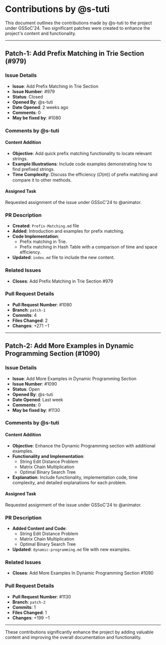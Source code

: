 # Contributions by @s-tuti

This document outlines the contributions made by @s-tuti to the project under GSSoC'24. Two significant patches were created to enhance the project's content and functionality.

---

## Patch-1: Add Prefix Matching in Trie Section (#979)

### Issue Details

- **Issue**: Add Prefix Matching in Trie Section
- **Issue Number**: #979
- **Status**: Closed
- **Opened By**: @s-tuti
- **Date Opened**: 2 weeks ago
- **Comments**: 0
- **May be fixed by**: #1080

### Comments by @s-tuti

#### Content Addition

- **Objective**: Add quick prefix matching functionality to locate relevant strings.
- **Example Illustrations**: Include code examples demonstrating how to find prefixed strings.
- **Time Complexity**: Discuss the efficiency (𝑂(𝑚)) of prefix matching and compare it to other methods.

#### Assigned Task

Requested assignment of the issue under GSSoC'24 to @animator.

### PR Description

- **Created**: `Prefix-Matching.md` file
- **Added**: Introduction and examples for prefix matching.
- **Code Implementation**:
  - Prefix matching in Trie.
  - Prefix matching in Hash Table with a comparison of time and space efficiency.
- **Updated**: `index.md` file to include the new content.

### Related Issues

- **Closes**: Add Prefix Matching in Trie Section #979

### Pull Request Details

- **Pull Request Number**: #1080
- **Branch**: `patch-1`
- **Commits**: 4
- **Files Changed**: 2
- **Changes**: +271 −1

---

## Patch-2: Add More Examples in Dynamic Programming Section (#1090)

### Issue Details

- **Issue**: Add More Examples in Dynamic Programming Section
- **Issue Number**: #1090
- **Status**: Open
- **Opened By**: @s-tuti
- **Date Opened**: Last week
- **Comments**: 0
- **May be fixed by**: #1130

### Comments by @s-tuti

#### Content Addition

- **Objective**: Enhance the Dynamic Programming section with additional examples.
- **Functionality and Implementation**:
  - String Edit Distance Problem
  - Matrix Chain Multiplication
  - Optimal Binary Search Tree
- **Explanation**: Include functionality, implementation code, time complexity, and detailed explanations for each problem.

#### Assigned Task

Requested assignment of the issue under GSSoC'24 to @animator.

### PR Description

- **Added Content and Code**:
  - String Edit Distance Problem
  - Matrix Chain Multiplication
  - Optimal Binary Search Tree
- **Updated**: `dynamic-programming.md` file with new examples.

### Related Issues

- **Closes**: Add More Examples In Dynamic Programming Section #1090

### Pull Request Details

- **Pull Request Number**: #1130
- **Branch**: `patch-2`
- **Commits**: 1
- **Files Changed**: 1
- **Changes**: +199 −1

---

These contributions significantly enhance the project by adding valuable content and improving the overall documentation and functionality.
